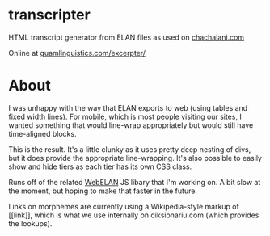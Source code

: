 # transcripter
HTML transcript generator from ELAN files as used on [chachalani.com](https://chachalani.com/)

Online at [guamlinguistics.com/excerpter/](https://guamlinguistics.com/excerpter/)

# About
I was unhappy with the way that ELAN exports to web (using tables and fixed width lines). For mobile, which is most people visiting our sites, I wanted something that would line-wrap appropriately but would still have time-aligned blocks.

This is the result. It's a little clunky as it uses pretty deep nesting of divs, but it does provide the appropriate line-wrapping. It's also possible to easily show and hide tiers as each tier has its own CSS class.

Runs off of the related [WebELAN](https://github.com/drdrphd/WebELAN) JS libary that I'm working on. A bit slow at the moment, but hoping to make that faster in the future.

Links on morphemes are currently using a Wikipedia-style markup of [[link]], which is what we use internally on diksionariu.com (which provides the lookups).
